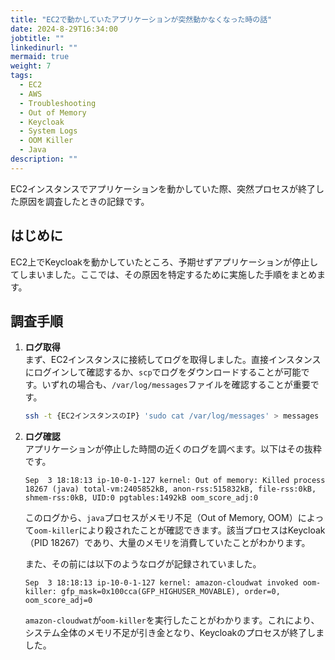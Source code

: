 ```yaml
---
title: "EC2で動かしていたアプリケーションが突然動かなくなった時の話"
date: 2024-8-29T16:34:00
jobtitle: ""
linkedinurl: ""
mermaid: true
weight: 7
tags:
  - EC2
  - AWS
  - Troubleshooting
  - Out of Memory
  - Keycloak
  - System Logs
  - OOM Killer
  - Java
description: ""
---
```


EC2インスタンスでアプリケーションを動かしていた際、突然プロセスが終了した原因を調査したときの記録です。

## はじめに

EC2上でKeycloakを動かしていたところ、予期せずアプリケーションが停止してしまいました。ここでは、その原因を特定するために実施した手順をまとめます。

## 調査手順

1. **ログ取得**  
   まず、EC2インスタンスに接続してログを取得しました。直接インスタンスにログインして確認するか、`scp`でログをダウンロードすることが可能です。いずれの場合も、`/var/log/messages`ファイルを確認することが重要です。

   ```bash
   ssh -t {EC2インスタンスのIP} 'sudo cat /var/log/messages' > messages
   ```

2. **ログ確認**  
   アプリケーションが停止した時間の近くのログを調べます。以下はその抜粋です。

   ```log
   Sep  3 18:18:13 ip-10-0-1-127 kernel: Out of memory: Killed process 18267 (java) total-vm:2405852kB, anon-rss:515832kB, file-rss:0kB, shmem-rss:0kB, UID:0 pgtables:1492kB oom_score_adj:0
   ```

   このログから、`java`プロセスがメモリ不足（Out of Memory, OOM）によって`oom-killer`により殺されたことが確認できます。該当プロセスはKeycloak（PID 18267）であり、大量のメモリを消費していたことがわかります。

   また、その前には以下のようなログが記録されていました。

   ```log
   Sep  3 18:18:13 ip-10-0-1-127 kernel: amazon-cloudwat invoked oom-killer: gfp_mask=0x100cca(GFP_HIGHUSER_MOVABLE), order=0, oom_score_adj=0
   ```

   `amazon-cloudwat`が`oom-killer`を実行したことがわかります。これにより、システム全体のメモリ不足が引き金となり、Keycloakのプロセスが終了しました。
